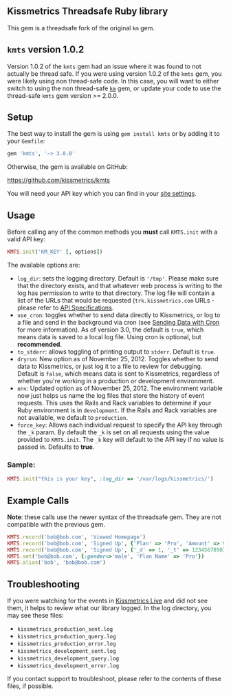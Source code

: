 ## Kissmetrics Threadsafe Ruby library

This gem is a threadsafe fork of the original `km` gem.

## `kmts` version 1.0.2

Version 1.0.2 of the `kmts` gem had an issue where it was found to not actually be thread safe. If you were using version 1.0.2 of the `kmts` gem, you were likely using non thread-safe code. In this case, you will want to either switch to using the non thread-safe [`km`](https://github.com/kissmetrics/km) gem, or update your code to use the thread-safe `kmts` gem version >= 2.0.0.

## Setup

The best way to install the gem is using `gem install kmts` or by adding it to your `Gemfile`:

```ruby
gem 'kmts', '~> 3.0.0'
```

Otherwise, the gem is available on GitHub:

https://github.com/kissmetrics/kmts

You will need your API key which you can find in your [site settings](http://support.kissmetrics.com/misc/site-settings).

## Usage

Before calling any of the common methods you **must** call `KMTS.init` with a valid API key:

```ruby
KMTS.init('KM_KEY' [, options])
```

The available options are:

* `log_dir`: sets the logging directory. Default is `'/tmp'`. Please make sure that the directory exists, and that whatever web process is writing to the log has permission to write to that directory. The log file will contain a list of the URLs that would be requested (`trk.kissmetrics.com` URLs - please refer to [API Specifications](http://support.kissmetrics.com/apis/specifications.html).
* `use_cron`: toggles whether to send data directly to Kissmetrics, or log to a file and send in the background via cron (see [Sending Data with Cron](http://support.kissmetrics.com/apis/cron) for more information). As of version 3.0, the default is `true`, which means data is saved to a local log file. Using cron is optional, but **recommended**.
* `to_stderr`: allows toggling of printing output to `stderr`. Default is `true`.
* `dryrun`: New option as of November 25, 2012. Toggles whether to send data to Kissmetrics, or just log it to a file to review for debugging. Default is `false`, which means data is sent to Kissmetrics, regardless of whether you're working in a production or development environment.
* `env`: Updated option as of November 25, 2012. The environment variable now just helps us name the log files that store the history of event requests. This uses the Rails and Rack variables to determine if your Ruby environment is in `development`. If the Rails and Rack variables are not available, we default to `production`.
* `force_key`: Allows each individual request to specify the API key through the `_k` param. By default the `_k` is set on all requests using the value provided to `KMTS.init`. The `_k` key will default to the API key if no value is passed in. Defaults to **true**.

### Sample:

```ruby
KMTS.init("this is your key", :log_dir => '/var/logs/kissmetrics/')
```

## Example Calls

**Note**: these calls use the newer syntax of the threadsafe gem. They are not compatible with the previous gem.

```ruby
KMTS.record('bob@bob.com', 'Viewed Homepage')
KMTS.record('bob@bob.com', 'Signed Up', {'Plan' => 'Pro', 'Amount' => 99.95})
KMTS.record('bob@bob.com', 'Signed Up', {'_d' => 1, '_t' => 1234567890})
KMTS.set('bob@bob.com', {:gender=>'male', 'Plan Name' => 'Pro'})
KMTS.alias('bob', 'bob@bob.com')
```

## Troubleshooting

If you were watching for the events in [Kissmetrics Live](http://support.kissmetrics.com/tools/live) and did not see them, it helps to review what our library logged. In the log directory, you may see these files:

* `kissmetrics_production_sent.log`
* `kissmetrics_production_query.log`
* `kissmetrics_production_error.log`
* `kissmetrics_development_sent.log`
* `kissmetrics_development_query.log`
* `kissmetrics_development_error.log`

If you contact support to troubleshoot, please refer to the contents of these files, if possible.
